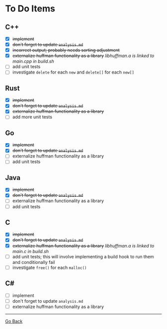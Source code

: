 # To Do Items
## C++
* [x] ~~implement~~
* [x] ~~don't forget to update `analysis.md`~~
* [x] ~~incorrect output; probably needs sorting adjustment~~
* [x] ~~externalize huffman functionality as a library~~ _libhuffman.a is linked to main.cpp in build.sh_
* [ ] add unit tests
* [ ] investigate `delete` for each `new` and `delete[]` for each `new[]`

## Rust
* [x] ~~implement~~
* [x] ~~don't forget to update `analysis.md`~~
* [x] ~~externalize huffman functionality as a library~~
* [ ] add more unit tests

## Go
* [x] ~~implement~~
* [x] ~~don't forget to update `analysis.md`~~
* [ ] externalize huffman functionality as a library
* [ ] add unit tests

## Java
* [x] ~~implement~~
* [x] ~~don't forget to update `analysis.md`~~
* [ ] externalize huffman functionality as a library
* [ ] add unit tests

## C
* [x] ~~implement~~
* [x] ~~don't forget to update `analysis.md`~~
* [x] ~~externalize huffman functionality as a library~~ _libhuffman.a is linked to main.c in build.sh_
* [ ] add unit tests; this will involve implementing a build hook to run them and conditionally fail
* [ ] investigate `free()` for each `malloc()`

## C#
* [ ] implement
* [ ] don't forget to update `analysis.md`
* [ ] externalize huffman functionality as a library

---
[Go Back](..)
